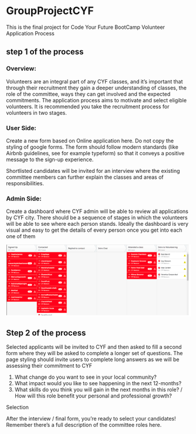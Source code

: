 # GroupProjectCYF

This is the final project for Code Your Future BootCamp
Volunteer Application Process

## step 1 of the process
### Overview:
Volunteers are an integral part of any CYF classes, and it’s important that through their recruitment they gain a deeper understanding of classes, the role of the committee, ways they can get involved and the expected commitments. The application process aims to motivate and select eligible volunteers. It is recommended you take the recruitment process for volunteers in two stages.

### User Side:
Create a new form based on Online application here. Do not copy the styling of google forms. The form should follow modern standards (like Airbnb guidelines, see for example typeform) so that it conveys a positive message to the sign-up experience.

Shortlisted candidates will be invited for an interview where the existing committee members can further explain the classes and areas of responsibilities.

### Admin Side:
Create a dashboard where CYF admin will be able to review all applications by CYF city. There should be a sequence of stages in which the volunteers will be able to see where each person stands. Ideally the dashboard is very visual and easy to get the details of every person once you get into each one of them

![ScreenShot](images/dashBoard.png)

## Step 2 of the process

Selected applicants will be invited to CYF and then asked to fill a second form where they will be asked to complete a longer set of questions. The page styling should invite users to complete long answers as we will be assessing their commitment to CYF

1. What change do you want to see in your local community?
2. What impact would you like to see happening in the next 12-months?
3. What skills do you think you will gain in the next months in this role? / How will this role benefit your personal and professional growth?

Selection

After the interview / final form, you’re ready to select your candidates! Remember there’s a full description of the committee roles here.

